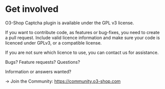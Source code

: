 # Get involved

O3-Shop Captcha plugin is available under the GPL v3 license.

If you want to contribute code, as features or bug-fixes, you need to create a pull request. Include valid licence information and make sure your code is licenced under GPLv3, or a compatible license.

If you are not sure which licence to use, you can contact us for assistance.

Bugs? Feature requests? Questions?

Information or answers wanted?

-> Join the Community: <a target="_blank" href="https://community.o3-shop.com">https://community.o3-shop.com</a>
